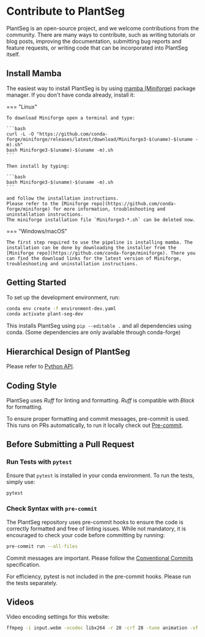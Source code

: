 # Contribute to PlantSeg

PlantSeg is an open-source project, and we welcome contributions from the community. There are many ways to contribute, such as writing tutorials or blog posts, improving the documentation, submitting bug reports and feature requests, or writing code that can be incorporated into PlantSeg itself.

## Install Mamba

The easiest way to install PlantSeg is by using
[mamba (Miniforge)](https://mamba.readthedocs.io/en/latest/index.html) package manager.
If you don't have conda already, install it:

=== "Linux"

    To download Miniforge open a terminal and type:

    ```bash
    curl -L -O "https://github.com/conda-forge/miniforge/releases/latest/download/Miniforge3-$(uname)-$(uname -m).sh"
    bash Miniforge3-$(uname)-$(uname -m).sh
    ```

    Then install by typing:

    ```bash
    bash Miniforge3-$(uname)-$(uname -m).sh
    ```

    and follow the installation instructions.
    Please refer to the [Miniforge repo](https://github.com/conda-forge/miniforge) for more information, troubleshooting and uninstallation instructions.
    The miniforge installation file `Miniforge3-*.sh` can be deleted now.

=== "Windows/macOS"

    The first step required to use the pipeline is installing mamba. The installation can be done by downloading the installer from the [Miniforge repo](https://github.com/conda-forge/miniforge). There you can find the download links for the latest version of Miniforge, troubleshooting and uninstallation instructions.

## Getting Started

To set up the development environment, run:

```bash
conda env create -f environment-dev.yaml
conda activate plant-seg-dev
```

This installs PlantSeg using `pip --editable .` and all dependencies using conda. (Some dependencies are only available through conda-forge)

## Hierarchical Design of PlantSeg

Please refer to [Python API](../python_api/index.md).

## Coding Style

PlantSeg uses _Ruff_ for linting and formatting. _Ruff_ is compatible with _Black_ for formatting.

To ensure proper formatting and commit messages, pre-commit is used.
This runs on PRs automatically, to run it locally check out [Pre-commit](https://pre-commit.com/#quick-start).

## Before Submitting a Pull Request

### Run Tests with `pytest`

Ensure that `pytest` is installed in your conda environment. To run the tests, simply use:

```bash
pytest
```

### Check Syntax with `pre-commit`

The PlantSeg repository uses pre-commit hooks to ensure the code is correctly formatted and free of linting issues. While not mandatory, it is encouraged to check your code before committing by running:

```bash
pre-commit run --all-files
```

Commit messages are important. Please follow the [Conventional Commits](https://www.conventionalcommits.org/en/v1.0.0/) specification.

For efficiency, pytest is not included in the pre-commit hooks. Please run the tests separately.

## Videos

Video encoding settings for this website:

```bash
ffmpeg -i input.webm -vcodec libx264 -r 20 -crf 28 -tune animation -vf "scale=-2:'min(1080,ih)'" output_20fps.mp4
```
